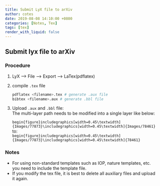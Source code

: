 ```yaml
---
title: Submit LyX file to arXiv
author: cotes
date: 2019-08-08 14:10:00 +0800
categories: [Notes, Tex]
tags: [tex]
render_with_liquid: false
---
```

## Submit lyx file to arXiv
### Procedure
1. LyX --> File --> Export --> LaTex(pdflatex)
2. compile `.tex` file
    ```bash
    pdflatex <filename>.tex # generate .aux file
    bibtex <filename>.aux # generate .bbl file
    ```
3. Upload `.aux` and `.bbl` file:  
    The multi-layer path needs to be modified into a single layer like below:

    `begin{figure}includegraphics[width=0.45\textwidth]{Images/77873}\includegraphics[width=0.45\textwidth]{Images/78461}`  
    to:  
    `begin{figure}includegraphics[width=0.45\textwidth]{Images/77873}\includegraphics[width=0.45\textwidth]{78461}`
### Notes
- For using non-standard templates such as IOP, nature templates, etc. you need to include the template file.
- If you modify the tex file, it is best to delete all auxiliary files and upload it again.
